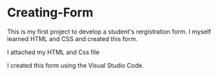 # Creating-Form

This is my first project to develop a student's rergistration form. I myself learned HTML and CSS and created this form.

I attached my HTML and Css file

I created this form using the Visual Studio Code. 
